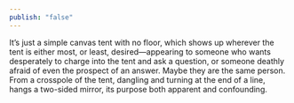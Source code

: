 ```yaml
---
publish: "false"
---
```

It’s just a simple canvas tent with no floor, which shows up wherever the tent is either most, or least, desired—appearing to someone who wants desperately to charge into the tent and ask a question, or someone deathly afraid of even the prospect of an answer. Maybe they are the same person. From a crosspole of the tent, dangling and turning at the end of a line, hangs a two-sided mirror, its purpose both apparent and confounding.
